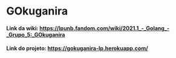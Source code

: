 # GOkuganira

#### Link da wiki: https://lpunb.fandom.com/wiki/2021.1_-_Golang_-_Grupo_5:_GOkuganira
#### Link do projeto: https://gokuganira-lp.herokuapp.com/
